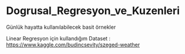 # Dogrusal_Regresyon_ve_Kuzenleri
Günlük hayatta kullanılabilecek basit örnekler

Linear Regresyon için kullandığım Dataset : https://www.kaggle.com/budincsevity/szeged-weather
